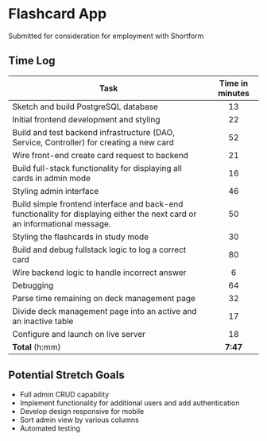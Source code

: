 # Flashcard App

Submitted for consideration for employment with Shortform

## Time Log

| Task                                                                                                                        | Time in minutes 
|-----------------------------------------------------------------------------------------------------------------------------|:---------------:|
| Sketch and build PostgreSQL database                                                                                        |       13        |
| Initial frontend development and styling                                                                                    |       22        |
| Build and test backend infrastructure (DAO, Service, Controller) for creating a new card                                    |       52        |
| Wire front-end create card request to backend                                                                               |       21        |
| Build full-stack functionality for displaying all cards in admin mode                                                       |       16        |
| Styling admin interface                                                                                                     |       46        |
| Build simple frontend interface and back-end functionality for displaying either the next card or an informational message. |       50        |
| Styling the flashcards in study mode                                                                                        |       30        |
| Build and debug fullstack logic to log a correct card                                                                       |       80        |
| Wire backend logic to handle incorrect answer                                                                               |        6        |
| Debugging                                                                                                   |       64        |
| Parse time remaining on deck management page |       32        |
| Divide deck management page into an active and an inactive table |       17        |
| Configure and launch on live server |       18        |
| **Total** (h:mm)                                                                                                            |    **7:47**     |

## Potential Stretch Goals
- Full admin CRUD capability
- Implement functionality for additional users and add authentication
- Develop design responsive for mobile
- Sort admin view by various columns
- Automated testing